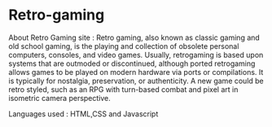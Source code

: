 # Retro-gaming

About Retro Gaming site :
         Retro gaming, also known as classic gaming and old school gaming, is the playing and collection of obsolete personal computers, consoles, and video games. Usually, retrogaming is based upon systems that are outmoded or discontinued, although ported retrogaming allows games to be played on modern hardware via ports or compilations. It is typically for nostalgia, preservation, or authenticity. A new game could be retro styled, such as an RPG with turn-based combat and pixel art in isometric camera perspective.

  Languages used : HTML,CSS and Javascript
